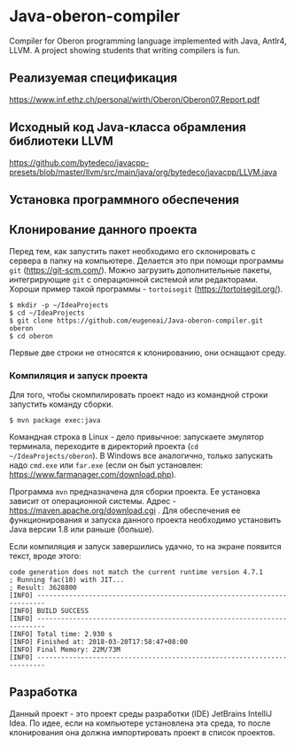 # Java-oberon-compiler
Compiler for Oberon programming language implemented with Java, Antlr4, LLVM. A project showing students that writing compilers is fun.

## Реализуемая спецификация

https://www.inf.ethz.ch/personal/wirth/Oberon/Oberon07.Report.pdf

## Исходный код Java-класса обрамления библиотеки LLVM

https://github.com/bytedeco/javacpp-presets/blob/master/llvm/src/main/java/org/bytedeco/javacpp/LLVM.java

## Установка программного обеспечения

## Клонирование данного проекта

Перед тем, как запустить пакет необходимо его склонировать с сервера в папку на компьютере.  Делается это при помощи программы `git` (https://git-scm.com/).  Можно загрузить дополнительные пакеты, интегрирующие `git` с операционной системой или редакторами.  Хороши пример такой программы - `tortoisegit` (https://tortoisegit.org/).

```shell
$ mkdir -p ~/IdeaProjects
$ cd ~/IdeaProjects
$ git clone https://github.com/eugeneai/Java-oberon-compiler.git oberon
$ cd oberon
```
Первые две строки не относятся к клонированию, они оснащают среду.

### Компиляция и запуск проекта

Для того, чтобы скомпилировать проект надо из командной строки запустить команду сборки.

```shell
$ mvn package exec:java
```

Командная строка в Linux - дело привычное: запускаете эмулятор терминала, переходите в директорий проекта (`cd ~/IdeaProjects/oberon`). В Windows все аналогично, только запускать надо `cmd.exe` или `far.exe` (если он был установлен: https://www.farmanager.com/download.php).

Программа `mvn` предназначена для сборки проекта.  Ее установка зависит от операционной системы.  Адрес - https://maven.apache.org/download.cgi . Для обеспечения ее функционирования и запуска данного проекта необходимо установить Java версии 1.8 или раньше (больше).

Если компиляция и запуск завершились удачно, то на экране появится текст, вроде этого:

```text
code generation does not match the current runtime version 4.7.1
; Running fac(10) with JIT...
; Result: 3628800
[INFO] ------------------------------------------------------------------------
[INFO] BUILD SUCCESS
[INFO] ------------------------------------------------------------------------
[INFO] Total time: 2.930 s
[INFO] Finished at: 2018-03-20T17:58:47+08:00
[INFO] Final Memory: 22M/73M
[INFO] ------------------------------------------------------------------------
```

## Разработка

Данный проект - это проект среды разработки (IDE) JetBrains IntelliJ Idea.  По идее, если на компьютере установлена эта среда, то после клонирования она должна импортировать проект в список проектов.
